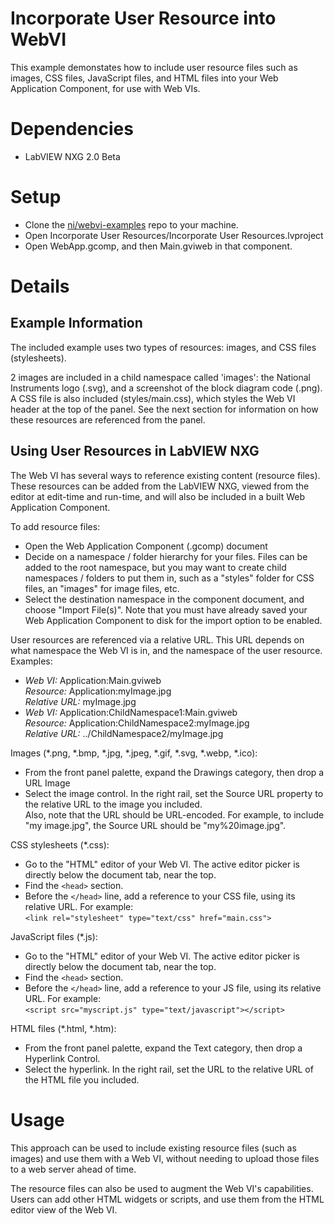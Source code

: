 # Incorporate User Resource into WebVI
This example demonstates how to include user resource files such as images, CSS files, JavaScript files, and HTML files into your Web Application Component, for use with Web VIs.

# Dependencies
- LabVIEW NXG 2.0 Beta

# Setup
- Clone the [ni/webvi-examples](https://github.com/ni/webvi-examples) repo to your machine.
- Open Incorporate User Resources/Incorporate User Resources.lvproject
- Open WebApp.gcomp, and then Main.gviweb in that component.

# Details
## Example Information
The included example uses two types of resources: images, and CSS files (stylesheets).

2 images are included in a child namespace called 'images': the National Instruments logo (.svg), and a screenshot of the block diagram code (.png). A CSS file is also included (styles/main.css), which styles the Web VI header at the top of the panel. See the next section for information on how these resources are referenced from the panel.

## Using User Resources in LabVIEW NXG
The Web VI has several ways to reference existing content (resource files). These resources can be added from the LabVIEW NXG, viewed from the editor at edit-time and run-time, and will also be included in a built Web Application Component.

To add resource files:
- Open the Web Application Component (.gcomp) document
- Decide on a namespace / folder hierarchy for your files. Files can be added to the root namespace, but you may want to create child namespaces / folders to put them in, such as a "styles" folder for CSS files, an "images" for image files, etc.
- Select the destination namespace in the component document, and choose "Import File(s)". Note that you must have already saved your Web Application Component to disk for the import option to be enabled.

User resources are referenced via a relative URL. This URL depends on what namespace the Web VI is in, and the namespace of the user resource.  
Examples:
- *Web VI:* Application:Main.gviweb  
  *Resource:* Application:myImage.jpg  
  *Relative URL:* myImage.jpg
- *Web VI:* Application:ChildNamespace1:Main.gviweb  
  *Resource:* Application:ChildNamespace2:myImage.jpg  
  *Relative URL:* ../ChildNamespace2/myImage.jpg

Images (*.png, *.bmp, *.jpg, *.jpeg, *.gif, *.svg, *.webp, *.ico):
- From the front panel palette, expand the Drawings category, then drop a URL Image
- Select the image control. In the right rail, set the Source URL property to the relative URL to the image you included.  
Also, note that the URL should be URL-encoded. For example, to include "my image.jpg", the Source URL should be "my%20image.jpg".

CSS stylesheets (*.css):
- Go to the "HTML" editor of your Web VI. The active editor picker is directly below the document tab, near the top.
- Find the `<head>` section.
- Before the `</head>` line, add a reference to your CSS file, using its relative URL. For example:  
`<link rel="stylesheet" type="text/css" href="main.css">`

JavaScript files (*.js):
- Go to the "HTML" editor of your Web VI. The active editor picker is directly below the document tab, near the top.
- Find the `<head>` section.
- Before the `</head>` line, add a reference to your JS file, using its relative URL. For example:  
`<script src="myscript.js" type="text/javascript"></script>`

HTML files (*.html, *.htm):
- From the front panel palette, expand the Text category, then drop a Hyperlink Control.
- Select the hyperlink. In the right rail, set the URL to the relative URL of the HTML file you included.

# Usage
This approach can be used to include existing resource files (such as images) and use them with a Web VI, without needing to upload those files to a web server ahead of time.

The resource files can also be used to augment the Web VI's capabilities. Users can add other HTML widgets or scripts, and use them from the HTML editor view of the Web VI.

